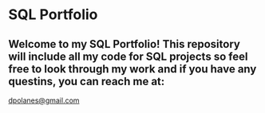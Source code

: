 # SQL Portfolio 

## Welcome to my SQL Portfolio! This repository will include all my code for SQL projects so feel free to look through my work and if you have any questins, you can reach me at:
dpolanes@gmail.com 
